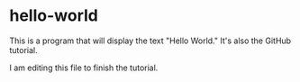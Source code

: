 # hello-world
This is a program that will display the text "Hello World." It's also the GitHub tutorial.

I am editing this file to finish the tutorial.
